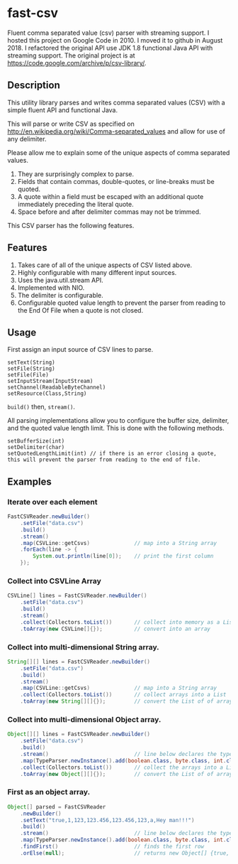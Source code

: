 # fast-csv
Fluent comma separated value (csv) parser with streaming support. 
I hosted this project on Google Code in 2010. I moved it to github in August 2018. 
I refactored the original API use JDK 1.8 functional Java API with streaming support.
The original project is at https://code.google.com/archive/p/csv-library/.

## Description
This utility library parses and writes comma separated values (CSV) with a simple fluent API and functional Java.

This will parse or write CSV as specified on http://en.wikipedia.org/wiki/Comma-separated_values and allow for use of any delimiter.

Please allow me to explain some of the unique aspects of comma separated values.

1. They are surprisingly complex to parse.
2. Fields that contain commas, double-quotes, or line-breaks must be quoted.
3. A quote within a field must be escaped with an additional quote immediately preceding the literal quote.
4. Space before and after delimiter commas may not be trimmed.

This CSV parser has the following features.

## Features
1. Takes care of all of the unique aspects of CSV listed above.
2. Highly configurable with many different input sources.
3. Uses the java.util.stream API.
4. Implemented with NIO.
5. The delimiter is configurable.
6. Configurable quoted value length to prevent the parser from reading to the End Of File when a quote is not closed.

## Usage
First assign an input source of CSV lines to parse.
```
setText(String)
setFile(String)
setFile(File)
setInputStream(InputStream)
setChannel(ReadableByteChannel)
setResource(Class,String)
```

```build()``` then, ```stream()```.

All parsing implementations allow you to configure the buffer size, delimiter, and the quoted value length limit. This is done with the following methods.
```
setBufferSize(int)
setDelimiter(char)
setQuotedLengthLimit(int) // if there is an error closing a quote, this will prevent the parser from reading to the end of file.
```
## Examples
### Iterate over each element 
```java
FastCSVReader.newBuilder()
    .setFile("data.csv")
    .build()
    .stream()
    .map(CSVLine::getCsvs)              // map into a String array
    .forEach(line -> {
        System.out.println(line[0]);    // print the first column
    });
```
### Collect into CSVLine Array 
```java
CSVLine[] lines = FastCSVReader.newBuilder()
    .setFile("data.csv")
    .build()
    .stream()
    .collect(Collectors.toList())       // collect into memory as a List
    .toArray(new CSVLine[]{});          // convert into an array
```
### Collect into multi-dimensional String array. 
```java
String[][] lines = FastCSVReader.newBuilder()
    .setFile("data.csv")
    .build()
    .stream()
    .map(CSVLine::getCsvs)              // map into a String array
    .collect(Collectors.toList())       // collect arrays into a List
    .toArray(new String[][]{});         // convert the List of of arrays into a String two-dimensional array
```
### Collect into multi-dimensional Object array.
```java
Object[][] lines = FastCSVReader.newBuilder()
    .setFile("data.csv")
    .build()
    .stream()                           // line below declares the type of each field, and then maps into an Object array.
    .map(TypeParser.newInstance().add(boolean.class, byte.class, int.class, float.class, double.class, long.class, char.class, String.class))
    .collect(Collectors.toList())       // collect the arrays into a List
    .toArray(new Object[][]{});         // convert the List of of arrays into a Object two-dimensional array
```
### First as an object array.
```java 
Object[] parsed = FastCSVReader
    .newBuilder()
    .setText("true,1,123,123.456,123.456,123,a,Hey man!!!")
    .build()
    .stream()                           // line below declares the type of each field, and then maps into an Object array.
    .map(TypeParser.newInstance().add(boolean.class, byte.class, int.class, float.class, double.class, long.class, char.class, String.class))
    .findFirst()                        // finds the first row
    .orElse(null);                      // returns new Object[] {true, (byte) 1, 123, 123.456f, 123.456d, 123L, 'a', "Hey man!!!"};
       
```
